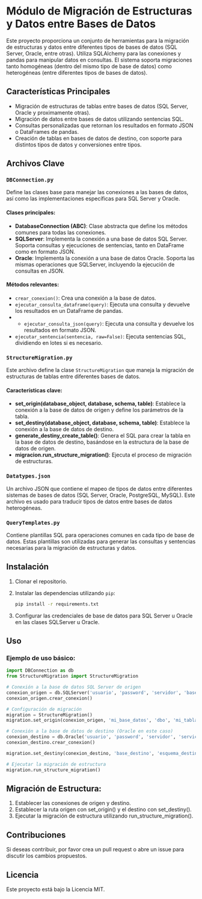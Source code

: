 # Módulo de Migración de Estructuras y Datos entre Bases de Datos

Este proyecto proporciona un conjunto de herramientas para la migración de estructuras y datos entre diferentes tipos de bases de datos (SQL Server, Oracle, entre otras). Utiliza SQLAlchemy para las conexiones y pandas para manipular datos en consultas. El sistema soporta migraciones tanto homogéneas (dentro del mismo tipo de base de datos) como heterogéneas (entre diferentes tipos de bases de datos).

## Características Principales

- Migración de estructuras de tablas entre bases de datos (SQL Server, Oracle y proximamente otras).
- Migración de datos entre bases de datos utilizando sentencias SQL.
- Consultas personalizadas que retornan los resultados en formato JSON o DataFrames de pandas.
- Creación de tablas en bases de datos de destino, con soporte para distintos tipos de datos y conversiones entre tipos.

## Archivos Clave

### `DBConnection.py`

Define las clases base para manejar las conexiones a las bases de datos, así como las implementaciones específicas para SQL Server y Oracle.

#### Clases principales:
- **DatabaseConnection (ABC)**: Clase abstracta que define los métodos comunes para todas las conexiones.
- **SQLServer**: Implementa la conexión a una base de datos SQL Server. Soporta consultas y ejecuciones de sentencias, tanto en DataFrame como en formato JSON.
- **Oracle**: Implementa la conexión a una base de datos Oracle. Soporta las mismas operaciones que SQLServer, incluyendo la ejecución de consultas en JSON.

#### Métodos relevantes:
- `crear_conexion()`: Crea una conexión a la base de datos.
- `ejecutar_consulta_dataframe(query)`: Ejecuta una consulta y devuelve los resultados en un DataFrame de pandas.
- - `ejecutar_consulta_json(query)`: Ejecuta una consulta y devuelve los resultados en formato JSON.
- `ejecutar_sentencia(sentencia, raw=False)`: Ejecuta sentencias SQL, dividiendo en lotes si es necesario.
  
### `StructureMigration.py`

Este archivo define la clase `StructureMigration` que maneja la migración de estructuras de tablas entre diferentes bases de datos.

#### Características clave:
- **set_origin(database_object, database, schema, table)**: Establece la conexión a la base de datos de origen y define los parámetros de la tabla.
- **set_destiny(database_object, database, schema, table)**: Establece la conexión a la base de datos de destino.
- **generate_destiny_create_table()**: Genera el SQL para crear la tabla en la base de datos de destino, basándose en la estructura de la base de datos de origen.
- **migracion.run_structure_migration()**: Ejecuta el proceso de migración de estructuras.
  

### `Datatypes.json`

Un archivo JSON que contiene el mapeo de tipos de datos entre diferentes sistemas de bases de datos (SQL Server, Oracle, PostgreSQL, MySQL). Este archivo es usado para traducir tipos de datos entre bases de datos heterogéneas.

### `QueryTemplates.py`

Contiene plantillas SQL para operaciones comunes en cada tipo de base de datos. Estas plantillas son utilizadas para generar las consultas y sentencias necesarias para la migración de estructuras y datos.

## Instalación

1. Clonar el repositorio.
2. Instalar las dependencias utilizando `pip`:

   ```bash
   pip install -r requirements.txt
3. Configurar las credenciales de base de datos para SQL Server u Oracle en las clases SQLServer u Oracle.

## Uso
### Ejemplo de uso básico:
```python
import DBConnection as db
from StructureMigration import StructureMigration

# Conexión a la base de datos SQL Server de origen
conexion_origen = db.SQLServer('usuario', 'password', 'servidor', 'base_datos')
conexion_origen.crear_conexion()

# Configuración de migración
migration = StructureMigration()
migration.set_origin(conexion_origen, 'mi_base_datos', 'dbo', 'mi_tabla')

# Conexión a la base de datos de destino (Oracle en este caso)
conexion_destino = db.Oracle('usuario', 'password', 'servidor', 'servicio')
conexion_destino.crear_conexion()

migration.set_destiny(conexion_destino, 'base_destino', 'esquema_destino', 'tabla_destino')

# Ejecutar la migración de estructura
migration.run_structure_migration()

```
## Migración de Estructura:
1. Establecer las conexiones de origen y destino.
2. Establecer la ruta origen con set_origin() y el destino con set_destiny().
3. Ejecutar la migración de estructura utilizando run_structure_migration().

## Contribuciones
Si deseas contribuir, por favor crea un pull request o abre un issue para discutir los cambios propuestos.

## Licencia
Este proyecto está bajo la Licencia MIT.
